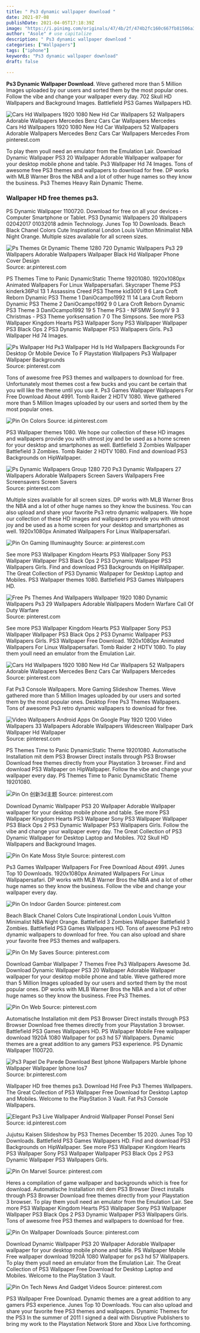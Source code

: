 ```yaml
---
title: " Ps3 dynamic wallpaper download "
date: 2021-07-08
publishDate: 2021-04-05T17:18:39Z
image: "https://i.pinimg.com/originals/47/4b/2f/474b2fc160c667fb81506a34890d269f.jpg"
author: "Asole" # use capitalize
description: " Ps3 dynamic wallpaper download "
categories: ["Wallpapers"]
tags: ["iphone"]
keywords: "Ps3 dynamic wallpaper download"
draft: false

---
```



**Ps3 Dynamic Wallpaper Download**. Weve gathered more than 5 Million Images uploaded by our users and sorted them by the most popular ones. Follow the vibe and change your wallpaper every day. 702 Skull HD Wallpapers and Background Images. Battlefield PS3 Games Wallpapers HD.

![Cars Hd Wallpapers 1920 1080 New Hd Car Wallpapers 52 Wallpapers Adorable Wallpapers Mercedes Benz Cars Car Wallpapers Mercedes](https://i.pinimg.com/originals/f8/91/45/f8914515d74c044b834a02491c8dad01.jpg "Cars Hd Wallpapers 1920 1080 New Hd Car Wallpapers 52 Wallpapers Adorable Wallpapers Mercedes Benz Cars Car Wallpapers Mercedes")
Cars Hd Wallpapers 1920 1080 New Hd Car Wallpapers 52 Wallpapers Adorable Wallpapers Mercedes Benz Cars Car Wallpapers Mercedes From pinterest.com


To play them youll need an emulator from the Emulation Lair. Download Dynamic Wallpaper PS3 20 Wallpaper Adorable Wallpaper wallpaper for your desktop mobile phone and table. Ps3 Wallpaper Hd 74 Images. Tons of awesome free PS3 themes and wallpapers to download for free. DP works with MLB Warner Bros the NBA and a lot of other huge names so they know the business. Ps3 Themes Heavy Rain Dynamic Theme.

### Wallpaper HD free themes ps3.

PS Dynamic Wallpaper 1100720. Download for free on all your devices - Computer Smartphone or Tablet. PS3 Dynamic Wallpapers 20 Wallpapers 02042017 01032018 admin Technology. Junes Top 10 Downloads. Beach Black Chanel Сolors Cute Inspirational London Louis Vuitton Minimalist NBA Night Orange. Multiple sizes available for all screen sizes.


![Ps Themes Gt Dynamic Theme 1280 720 Dynamic Wallpapers Ps3 29 Wallpapers Adorable Wallpapers Wallpaper Black Hd Wallpaper Phone Cover Design](https://i.pinimg.com/originals/bf/3c/ce/bf3ccebab20f4238c51cba66a3e85847.jpg "Ps Themes Gt Dynamic Theme 1280 720 Dynamic Wallpapers Ps3 29 Wallpapers Adorable Wallpapers Wallpaper Black Hd Wallpaper Phone Cover Design")
Source: ar.pinterest.com

PS Themes Time to Panic DynamicStatic Theme 19201080. 1920x1080px Animated Wallpapers For Linux Wallpapersafari. Skycraper Theme PS3 kinderk36Pol 13 1 Assassins Creed PS3 Theme kid3001 9 6 Lara Croft Reborn Dynamic PS3 Theme 1 DaniOcampo1992 11 14 Lara Croft Reborn Dynamic PS3 Theme 2 DaniOcampo1992 9 0 Lara Croft Reborn Dynamic PS3 Theme 3 DaniOcampo1992 19 5 Theme PS3 - NFSMW SonyIV 9 3 Christmas - PS3 Theme yorksensation 7 0 The Simpsons. See more PS3 Wallpaper Kingdom Hearts PS3 Wallpaper Sony PS3 Wallpaper Wallpaper PS3 Black Ops 2 PS3 Dynamic Wallpaper PS3 Wallpapers Girls. Ps3 Wallpaper Hd 74 Images.

![Ps Wallpaper Hd Ps3 Wallpaper Hd Is Hd Wallpapers Backgrounds For Desktop Or Mobile Device To F Playstation Wallpapers Ps3 Wallpaper Wallpaper Backgrounds](https://i.pinimg.com/originals/96/66/b1/9666b1662b436095ed09a54015e36641.png "Ps Wallpaper Hd Ps3 Wallpaper Hd Is Hd Wallpapers Backgrounds For Desktop Or Mobile Device To F Playstation Wallpapers Ps3 Wallpaper Wallpaper Backgrounds")
Source: pinterest.com

Tons of awesome free PS3 themes and wallpapers to download for free. Unfortunately most themes cost a few bucks and you cant be certain that you will like the theme until you use it. Ps3 Games Wallpaper Wallpapers For Free Download About 4991. Tomb Raider 2 HDTV 1080. Weve gathered more than 5 Million Images uploaded by our users and sorted them by the most popular ones.

![Pin On Colors](https://i.pinimg.com/originals/63/52/dc/6352dce36aa4b548e3b11b74e34a3a0e.jpg "Pin On Colors")
Source: id.pinterest.com

PS3 Wallpaper themes 1080. We hope our collection of these HD images and wallpapers provide you with utmost joy and be used as a home screen for your desktop and smartphones as well. Battlefield 3 Zombies Wallpaper Battlefield 3 Zombies. Tomb Raider 2 HDTV 1080. Find and download PS3 Backgrounds on HipWallpaper.

![Ps Dynamic Wallpapers Group 1280 720 Ps3 Dynamic Wallpapers 27 Wallpapers Adorable Wallpapers Screen Savers Wallpapers Free Screensavers Screen Savers](https://i.pinimg.com/originals/74/ac/e5/74ace5f6a3d5c25468677ec83a94fa61.jpg "Ps Dynamic Wallpapers Group 1280 720 Ps3 Dynamic Wallpapers 27 Wallpapers Adorable Wallpapers Screen Savers Wallpapers Free Screensavers Screen Savers")
Source: pinterest.com

Multiple sizes available for all screen sizes. DP works with MLB Warner Bros the NBA and a lot of other huge names so they know the business. You can also upload and share your favorite Ps3 retro dynamic wallpapers. We hope our collection of these HD images and wallpapers provide you with utmost joy and be used as a home screen for your desktop and smartphones as well. 1920x1080px Animated Wallpapers For Linux Wallpapersafari.

![Pin On Gaming Illuminaughty](https://i.pinimg.com/originals/11/92/e4/1192e444d5bd0c70b902b84b408e1027.jpg "Pin On Gaming Illuminaughty")
Source: ar.pinterest.com

See more PS3 Wallpaper Kingdom Hearts PS3 Wallpaper Sony PS3 Wallpaper Wallpaper PS3 Black Ops 2 PS3 Dynamic Wallpaper PS3 Wallpapers Girls. Find and download PS3 Backgrounds on HipWallpaper. The Great Collection of PS3 Dynamic Wallpaper for Desktop Laptop and Mobiles. PS3 Wallpaper themes 1080. Battlefield PS3 Games Wallpapers HD.

![Free Ps Themes And Wallpapers Wallpaper 1920 1080 Dynamic Wallpapers Ps3 29 Wallpapers Adorable Wallpapers Modern Warfare Call Of Duty Warfare](https://i.pinimg.com/originals/f4/db/b4/f4dbb4347f885f1c21e75d18d978bfc9.jpg "Free Ps Themes And Wallpapers Wallpaper 1920 1080 Dynamic Wallpapers Ps3 29 Wallpapers Adorable Wallpapers Modern Warfare Call Of Duty Warfare")
Source: pinterest.com

See more PS3 Wallpaper Kingdom Hearts PS3 Wallpaper Sony PS3 Wallpaper Wallpaper PS3 Black Ops 2 PS3 Dynamic Wallpaper PS3 Wallpapers Girls. PS3 Wallpaper Free Download. 1920x1080px Animated Wallpapers For Linux Wallpapersafari. Tomb Raider 2 HDTV 1080. To play them youll need an emulator from the Emulation Lair.

![Cars Hd Wallpapers 1920 1080 New Hd Car Wallpapers 52 Wallpapers Adorable Wallpapers Mercedes Benz Cars Car Wallpapers Mercedes](https://i.pinimg.com/originals/f8/91/45/f8914515d74c044b834a02491c8dad01.jpg "Cars Hd Wallpapers 1920 1080 New Hd Car Wallpapers 52 Wallpapers Adorable Wallpapers Mercedes Benz Cars Car Wallpapers Mercedes")
Source: pinterest.com

Fat Ps3 Console Wallpapers. More Gaming Slideshow Themes. Weve gathered more than 5 Million Images uploaded by our users and sorted them by the most popular ones. Desktop Free Ps3 Themes Wallpapers. Tons of awesome Ps3 retro dynamic wallpapers to download for free.

![Video Wallpapers Android Apps On Google Play 1920 1200 Video Wallpapers 33 Wallpapers Adorable Wallpapers Widescreen Wallpaper Dark Wallpaper Hd Wallpaper](https://i.pinimg.com/originals/b6/a8/3a/b6a83a580d879964879c9c6b1831cb02.jpg "Video Wallpapers Android Apps On Google Play 1920 1200 Video Wallpapers 33 Wallpapers Adorable Wallpapers Widescreen Wallpaper Dark Wallpaper Hd Wallpaper")
Source: pinterest.com

PS Themes Time to Panic DynamicStatic Theme 19201080. Automatische Installation mit dem PS3 Browser Direct installs through PS3 Browser Download free themes directly from your Playstation 3 browser. Find and download PS3 Wallpaper on HipWallpaper. Follow the vibe and change your wallpaper every day. PS Themes Time to Panic DynamicStatic Theme 19201080.

![Pin On 创新3d主题](https://i.pinimg.com/originals/8f/77/8a/8f778ace83de60d4c5f7be49f07f04c0.jpg "Pin On 创新3d主题")
Source: pinterest.com

Download Dynamic Wallpaper PS3 20 Wallpaper Adorable Wallpaper wallpaper for your desktop mobile phone and table. See more PS3 Wallpaper Kingdom Hearts PS3 Wallpaper Sony PS3 Wallpaper Wallpaper PS3 Black Ops 2 PS3 Dynamic Wallpaper PS3 Wallpapers Girls. Follow the vibe and change your wallpaper every day. The Great Collection of PS3 Dynamic Wallpaper for Desktop Laptop and Mobiles. 702 Skull HD Wallpapers and Background Images.

![Pin On Kate Moss Style](https://i.pinimg.com/originals/75/dd/82/75dd828d0b9cbd4adab6c9a652bd9dad.png "Pin On Kate Moss Style")
Source: pinterest.com

Ps3 Games Wallpaper Wallpapers For Free Download About 4991. Junes Top 10 Downloads. 1920x1080px Animated Wallpapers For Linux Wallpapersafari. DP works with MLB Warner Bros the NBA and a lot of other huge names so they know the business. Follow the vibe and change your wallpaper every day.

![Pin On Indoor Garden](https://i.pinimg.com/originals/9c/61/3f/9c613f5f87847c5bf67d22de0639faa7.jpg "Pin On Indoor Garden")
Source: pinterest.com

Beach Black Chanel Сolors Cute Inspirational London Louis Vuitton Minimalist NBA Night Orange. Battlefield 3 Zombies Wallpaper Battlefield 3 Zombies. Battlefield PS3 Games Wallpapers HD. Tons of awesome Ps3 retro dynamic wallpapers to download for free. You can also upload and share your favorite free PS3 themes and wallpapers.

![Pin On My Saves](https://i.pinimg.com/originals/d0/9e/eb/d09eeb4b31dbf6eb02f39c9dafe697fb.jpg "Pin On My Saves")
Source: pinterest.com

Download Gambar Wallpaper 7 Themes Free Ps3 Wallpapers Awesome 3d. Download Dynamic Wallpaper PS3 20 Wallpaper Adorable Wallpaper wallpaper for your desktop mobile phone and table. Weve gathered more than 5 Million Images uploaded by our users and sorted them by the most popular ones. DP works with MLB Warner Bros the NBA and a lot of other huge names so they know the business. Free Ps3 Themes.

![Pin On Web](https://i.pinimg.com/originals/12/78/c4/1278c4d3ba61b45dc33c5d90aa2877de.jpg "Pin On Web")
Source: pinterest.com

Automatische Installation mit dem PS3 Browser Direct installs through PS3 Browser Download free themes directly from your Playstation 3 browser. Battlefield PS3 Games Wallpapers HD. PS Wallpaper Mobile Free wallpaper download 1920Ã 1080 Wallpaper for ps3 hd 57 Wallpapers. Dynamic themes are a great addition to any gamers PS3 experience. PS Dynamic Wallpaper 1100720.

![Ps3 Papel De Parede Download Best Iphone Wallpapers Marble Iphone Wallpaper Wallpaper Iphone Ios7](https://i.pinimg.com/originals/18/73/2b/18732bf9601f8f4ed0fbcc21f3491581.png "Ps3 Papel De Parede Download Best Iphone Wallpapers Marble Iphone Wallpaper Wallpaper Iphone Ios7")
Source: br.pinterest.com

Wallpaper HD free themes ps3. Download Hd Free Ps3 Themes Wallpapers. The Great Collection of PS3 Wallpaper Free Download for Desktop Laptop and Mobiles. Welcome to the PlayStation 3 Vault. Fat Ps3 Console Wallpapers.

![Elegant Ps3 Live Wallpaper Android Wallpaper Ponsel Ponsel Seni](https://i.pinimg.com/originals/fc/7d/10/fc7d10bb41011ded80a792bfba0dbcd7.jpg "Elegant Ps3 Live Wallpaper Android Wallpaper Ponsel Ponsel Seni")
Source: id.pinterest.com

Jujutsu Kaisen Slideshow by PS3 Themes December 15 2020. Junes Top 10 Downloads. Battlefield PS3 Games Wallpapers HD. Find and download PS3 Backgrounds on HipWallpaper. See more PS3 Wallpaper Kingdom Hearts PS3 Wallpaper Sony PS3 Wallpaper Wallpaper PS3 Black Ops 2 PS3 Dynamic Wallpaper PS3 Wallpapers Girls.

![Pin On Marvel](https://i.pinimg.com/originals/f4/dc/b6/f4dcb6b64596b022107f81cf432d5f17.jpg "Pin On Marvel")
Source: pinterest.com

Heres a compilation of game wallpaper and backgrounds which is free for download. Automatische Installation mit dem PS3 Browser Direct installs through PS3 Browser Download free themes directly from your Playstation 3 browser. To play them youll need an emulator from the Emulation Lair. See more PS3 Wallpaper Kingdom Hearts PS3 Wallpaper Sony PS3 Wallpaper Wallpaper PS3 Black Ops 2 PS3 Dynamic Wallpaper PS3 Wallpapers Girls. Tons of awesome free PS3 themes and wallpapers to download for free.

![Pin On Wallpaper Downloads](https://i.pinimg.com/originals/ed/b0/da/edb0da7de7ede4b484a2cfbfe1ec4971.jpg "Pin On Wallpaper Downloads")
Source: pinterest.com

Download Dynamic Wallpaper PS3 20 Wallpaper Adorable Wallpaper wallpaper for your desktop mobile phone and table. PS Wallpaper Mobile Free wallpaper download 1920Ã 1080 Wallpaper for ps3 hd 57 Wallpapers. To play them youll need an emulator from the Emulation Lair. The Great Collection of PS3 Wallpaper Free Download for Desktop Laptop and Mobiles. Welcome to the PlayStation 3 Vault.

![Pin On Tech News And Gadget Videos](https://i.pinimg.com/originals/47/4b/2f/474b2fc160c667fb81506a34890d269f.jpg "Pin On Tech News And Gadget Videos")
Source: pinterest.com

PS3 Wallpaper Free Download. Dynamic themes are a great addition to any gamers PS3 experience. Junes Top 10 Downloads. You can also upload and share your favorite free PS3 themes and wallpapers. Dynamic Themes for the PS3 In the summer of 2011 I signed a deal with Disruptive Publishers to bring my work to the Playstation Network Store and Xbox Live forthcoming.

